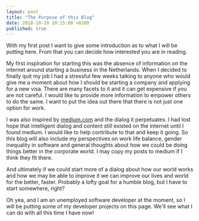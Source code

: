 ```yaml
---
layout: post
title: "The Purpose of this Blog"
date: 2018-10-10 10:15:00 +0200
published: true
---
```


With my first post I want to give some introduction as to what I will be putting here.  From that you can decide how interested you are in reading.

My first inspiration for starting this was the absence of information on the internet around starting a business in the Netherlands.  When I decided to finally quit my job I had a stressful few weeks talking to anyone who would give me a moment about how I should be starting a company and applying for a new visa.  There are many facets to it and it can get expensive if you are not careful.  I would like to provide more information to empower others to do the same.  I want to put the idea out there that there is not just one option for work.

I was also inspired by [medium.com](https://medium.com) and the dialog it perpetuates.  I had lost hope that intelligent dialog and content still existed on the internet until I found medium.  I would like to help contribute to that and keep it going.  So this blog will also include my perspectives on work life balance, gender inequality in software and general thoughts about how we could be doing things better in the corporate world.  I may copy my posts to medium if I think they fit there.

And ultimately if we could start more of a dialog about how our world works and how we may be able to improve it we can improve our lives and world for the better, faster.  Probably a lofty goal for a humble blog, but I have to start somewhere, right?

Oh yea, and I am an unemployed software developer at the moment, so I will be putting some of my developer projects on this page.  We'll see what I can do with all this time I have now!